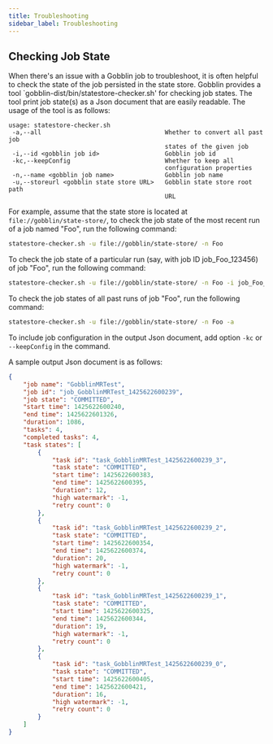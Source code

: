 ```yaml
---
title: Troubleshooting
sidebar_label: Troubleshooting
---
```


## Checking Job State
When there's an issue with a Gobblin job to troubleshoot, it is often helpful to check the state of the job persisted in the state store. Gobblin provides a tool `gobblin-dist/bin/statestore-checker.sh' for checking job states. The tool print job state(s) as a Json document that are easily readable. The usage of the tool is as follows:

```text
usage: statestore-checker.sh
 -a,--all                                  Whether to convert all past job
                                           states of the given job
 -i,--id <gobblin job id>                  Gobblin job id
 -kc,--keepConfig                          Whether to keep all
                                           configuration properties
 -n,--name <gobblin job name>              Gobblin job name
 -u,--storeurl <gobblin state store URL>   Gobblin state store root path
                                           URL
``` 

For example, assume that the state store is located at `file://gobblin/state-store/`, to check the job state of the most recent run of a job named "Foo", run the following command:

```bash
statestore-checker.sh -u file://gobblin/state-store/ -n Foo
``` 

To check the job state of a particular run (say, with job ID job_Foo_123456) of job "Foo", run the following command:

```bash
statestore-checker.sh -u file://gobblin/state-store/ -n Foo -i job_Foo_123456
```

To check the job states of all past runs of job "Foo", run the following command:

```bash
statestore-checker.sh -u file://gobblin/state-store/ -n Foo -a
```

To include job configuration in the output Json document, add option `-kc` or `--keepConfig` in the command.

A sample output Json document is as follows:

```json
{
	"job name": "GobblinMRTest",
	"job id": "job_GobblinMRTest_1425622600239",
	"job state": "COMMITTED",
	"start time": 1425622600240,
	"end time": 1425622601326,
	"duration": 1086,
	"tasks": 4,
	"completed tasks": 4,
	"task states": [
		{
			"task id": "task_GobblinMRTest_1425622600239_3",
			"task state": "COMMITTED",
			"start time": 1425622600383,
			"end time": 1425622600395,
			"duration": 12,
			"high watermark": -1,
			"retry count": 0
		},
		{
			"task id": "task_GobblinMRTest_1425622600239_2",
			"task state": "COMMITTED",
			"start time": 1425622600354,
			"end time": 1425622600374,
			"duration": 20,
			"high watermark": -1,
			"retry count": 0
		},
		{
			"task id": "task_GobblinMRTest_1425622600239_1",
			"task state": "COMMITTED",
			"start time": 1425622600325,
			"end time": 1425622600344,
			"duration": 19,
			"high watermark": -1,
			"retry count": 0
		},
		{
			"task id": "task_GobblinMRTest_1425622600239_0",
			"task state": "COMMITTED",
			"start time": 1425622600405,
			"end time": 1425622600421,
			"duration": 16,
			"high watermark": -1,
			"retry count": 0
		}
	]
}
```

